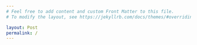 ```yaml
---
# Feel free to add content and custom Front Matter to this file.
# To modify the layout, see https://jekyllrb.com/docs/themes/#overriding-theme-defaults

layout: Post
permalink: /
---
```


<!-- Global site tag (gtag.js) - Google Analytics -->
<script async src="https://www.googletagmanager.com/gtag/js?id=G-X0RCL4KQ5B"></script>
<script>
  window.dataLayer = window.dataLayer || [];
  function gtag(){dataLayer.push(arguments);}
  gtag('js', new Date());

  gtag('config', 'G-X0RCL4KQ5B');
</script>

